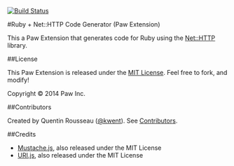[![Build Status](https://travis-ci.org/LuckyMarmot/Paw-RubyNetHTTPCodeGenerator.svg?branch=master)](https://travis-ci.org/LuckyMarmot/Paw-RubyNetHTTPCodeGenerator)

#Ruby + Net::HTTP Code Generator (Paw Extension)

This a Paw Extension that generates code for Ruby using the [Net::HTTP](http://ruby-doc.org/stdlib-2.1.5/libdoc/net/http/rdoc/Net/HTTP.html) library.

##License

This Paw Extension is released under the [MIT License](LICENSE). Feel free to fork, and modify!

Copyright © 2014 Paw Inc.

##Contributors

Created by Quentin Rousseau ([@kwent](https://github.com/kwent)). See [Contributors](https://github.com/LuckyMarmot/Paw-RubyNetHTTPCodeGenerator/graphs/contributors).

##Credits

* [Mustache.js](https://github.com/janl/mustache.js/), also released under the MIT License
* [URI.js](http://medialize.github.io/URI.js/), also released under the MIT License
